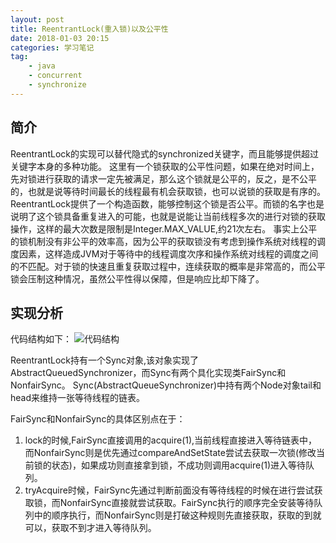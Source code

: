 ```yaml
---
layout: post
title: ReentrantLock(重入锁)以及公平性
date: 2018-01-03 20:15
categories: 学习笔记
tag:
	- java
	- concurrent
	- synchronize
---
```


## 简介
ReentrantLock的实现可以替代隐式的synchronized关键字，而且能够提供超过关键字本身的多种功能。
这里有一个锁获取的公平性问题，如果在绝对时间上，先对锁进行获取的请求一定先被满足，那么这个锁就是公平的，反之，是不公平的，也就是说等待时间最长的线程最有机会获取锁，也可以说锁的获取是有序的。ReentrantLock提供了一个构造函数，能够控制这个锁是否公平。而锁的名字也是说明了这个锁具备重复进入的可能，也就是说能让当前线程多次的进行对锁的获取操作，这样的最大次数是限制是Integer.MAX_VALUE,约21次左右。
事实上公平的锁机制没有非公平的效率高，因为公平的获取锁没有考虑到操作系统对线程的调度因素，这样造成JVM对于等待中的线程调度次序和操作系统对线程的调度之间的不匹配。对于锁的快速且重复获取过程中，连续获取的概率是非常高的，而公平锁会压制这种情况，虽然公平性得以保障，但是响应比却下降了。



<!-- more -->



## 实现分析
代码结构如下：
![代码结构](/assets/blogImg/reentranlock-img01.png)

ReentrantLock持有一个Sync对象,该对象实现了AbstractQueuedSynchronizer，而Sync有两个具化实现类FairSync和NonfairSync。
Sync(AbstractQueueSynchronizer)中持有两个Node对象tail和head来维持一张等待线程的链表。

FairSync和NonfairSync的具体区别点在于：
1. lock的时候,FairSync直接调用的acquire(1),当前线程直接进入等待链表中，而NonfairSync则是优先通过compareAndSetState尝试去获取一次锁(修改当前锁的状态)，如果成功则直接拿到锁，不成功则调用acquire(1)进入等待队列。
2. tryAcquire时候，FairSync先通过判断前面没有等待线程的时候在进行尝试获取锁，而NonfairSync直接就尝试获取。FairSync执行的顺序完全安装等待队列中的顺序执行，而NonfairSync则是打破这种规则先直接获取，获取的到就可以，获取不到才进入等待队列。

